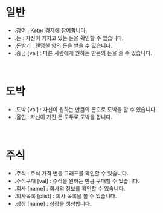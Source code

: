 # 일반

- .참여 : Keter 경제에 참여합니다.
- .돈 : 자신이 가지고 있는 돈을 확인할 수 있습니다.
- .돈받기 : 랜덤한 양의 돈을 받을 수 있습니다.
- .송금 [val] : 다른 사람에게 원하는 만큼의 돈을 줄 수 있습니다.
<br>

# 도박

- .도박 [val] : 자신이 원하는 만큼의 돈으로 도박을 할 수 있습니다. 
- .올인 : 자신이 가진 돈 모두로 도박을 합니다.
<br>

# 주식

- .주식 : 주식 가격 변동 그래프를 확인할 수 있습니다.
- .주식구매 [val] : 주식을 원하는 만큼 구매할 수 있습니다.
- .회사 [name] : 회사의 정보를 확인할 수 있습니다.
- .회사목록 [plist] : 회사 목록을 볼 수 있습니다.
- .상장 [name] : 상장을 생성합니다.
<br>
